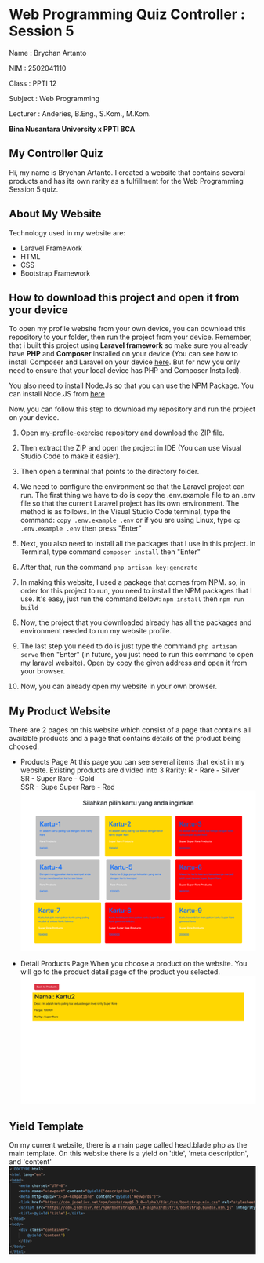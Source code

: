 # Web Programming Quiz Controller : Session 5
Name : Brychan Artanto

NIM : 2502041110

Class : PPTI 12

Subject : Web Programming

Lecturer : Anderies, B.Eng., S.Kom., M.Kom.

**Bina Nusantara University x PPTI BCA**

## My Controller Quiz
Hi, my name is Brychan Artanto. I created a website that contains several products and has its own rarity as a fulfillment for the Web Programming Session 5 quiz.

## About My Website
Technology used in my website are:

- Laravel Framework
- HTML
- CSS
- Bootstrap Framework
 

## How to download this project and open it from your device
To open my profile website from your own device, you can download this repository to your folder, then run the project from your device. Remember, that i built this project using **Laravel framework** so make sure you already have **PHP** and **Composer** installed on your device (You can see how to install Composer and Laravel on your device [here](https://laravel.com/docs/10.x/installation). But for now you only need to ensure that your local device has PHP and Composer Installed).

You also need to install Node.Js so that you can use the NPM Package. You can install Node.JS from [here](https://nodejs.org/en/download)

Now, you can follow this step to download my repository and run the project on your device.
1. Open [my-profile-exercise](https://github.com/brychan1298/QuizProductController) repository and download the ZIP file.  
2. Then extract the ZIP and open the project in IDE (You can use Visual Studio Code to make it easier). 
3. Then open a terminal that points to the directory folder. 
4. We need to configure the environment so that the Laravel project can run. The first thing we have to do is copy the .env.example file to an .env file so that the current Laravel project has its own environment. 
The method is as follows. In the Visual Studio Code terminal, type the command:
    `copy .env.example .env`
	or if you are using Linux, type
	`cp .env.example .env`
	then press "Enter"
5. Next, you also need to install all the packages that I use in this project. In Terminal, type command
`composer install` then "Enter"
6. After that, run the command `php artisan key:generate` 
7. In making this website, I used a package that comes from NPM. so, in order for this project to run, you need to install the NPM packages that I use. It's easy, just run the command below:
`npm install`
then
`npm run build`
8. Now, the project that you downloaded already has all the packages and environment needed to run my website profile.
9. The last step you need to do is just type the command
`php artisan serve` then "Enter"  (in future, you just need to run this command to open my laravel website). Open by copy the given address and open it from your browser.

10. Now, you can already open my website in your own browser.

## My Product Website
There are 2 pages on this website which consist of a page that contains all available products and a page that contains details of the product being choosed.

- Products Page
At this page you can see several items that exist in my website. Existing products are divided into 3 Rarity:
R - Rare - Silver  <br />
SR - Super Rare - Gold  <br />
SSR - Supe Super Rare - Red  <br />
![Products](https://github.com/brychan1298/QuizProductController/blob/main/Products.png)

- Detail Products Page
When you choose a product on the website. You will go to the product detail page of the product you selected.
![Detail Products](https://github.com/brychan1298/QuizProductController/blob/main/Detail%20Product.png)


## Yield Template
On my current website, there is a main page called head.blade.php as the main template. On this website there is a yield on 'title', 'meta description', and 'content'
![Yield](https://github.com/brychan1298/QuizProductController/blob/main/Yield.png)

